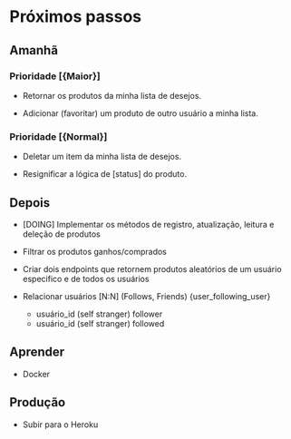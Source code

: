 # Próximos passos

## Amanhã

### Prioridade [{Maior}]

* Retornar os produtos da minha lista de desejos.

* Adicionar (favoritar) um produto de outro usuário a minha lista.

### Prioridade [{Normal}]

* Deletar um item da minha lista de desejos.

* Resignificar a lógica de [status] do produto.

## Depois

* [DOING] Implementar os métodos de registro, atualização, leitura e deleção de produtos

* Filtrar os produtos ganhos/comprados

* Criar dois endpoints que retornem produtos aleatórios de um usuário especifico e de todos os usuários

* Relacionar usuários [N:N] (Follows, Friends) {user_following_user}
	- usuário_id (self stranger) follower
	- usuário_id (self stranger) followed

## Aprender
* Docker

## Produção
* Subir para o Heroku